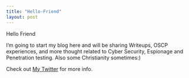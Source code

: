 ```yaml
---
title: "Hello-Friend"
layout: post
---
```


Hello Friend

I’m going to start my blog here and will be sharing Writeups, OSCP experiences, and more thought related to Cyber Security, Espionage and Penetration testing. Also some Christianity sometimes:)

Check out [My Twitter](https://twitter.com/JimKwikX) for more info.


